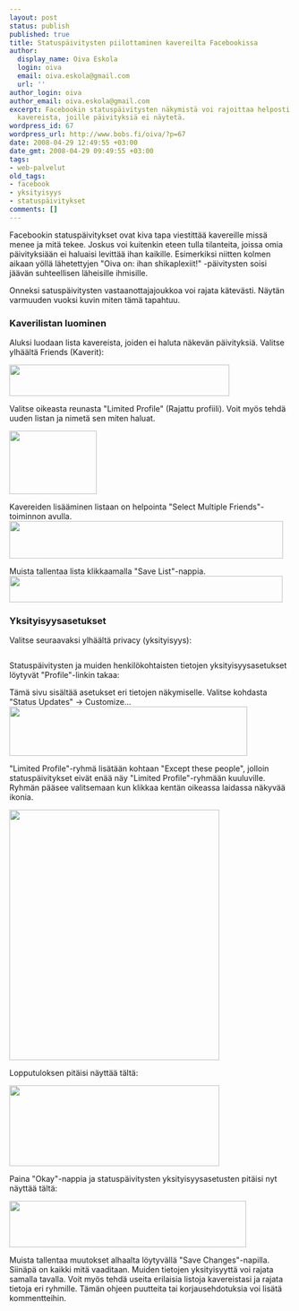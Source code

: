 ```yaml
---
layout: post
status: publish
published: true
title: Statuspäivitysten piilottaminen kavereilta Facebookissa
author:
  display_name: Oiva Eskola
  login: oiva
  email: oiva.eskola@gmail.com
  url: ''
author_login: oiva
author_email: oiva.eskola@gmail.com
excerpt: Facebookin statuspäivitysten näkymistä voi rajoittaa helposti luomalla listan
  kavereista, joille päivityksiä ei näytetä.
wordpress_id: 67
wordpress_url: http://www.bobs.fi/oiva/?p=67
date: 2008-04-29 12:49:55 +03:00
date_gmt: 2008-04-29 09:49:55 +03:00
tags:
- web-palvelut
old_tags:
- facebook
- yksityisyys
- statuspäivitykset
comments: []
---
```

<p>Facebookin statuspäivitykset ovat kiva tapa viestittää kavereille missä menee ja mitä tekee. Joskus voi kuitenkin eteen tulla tilanteita, joissa omia päivityksiään ei haluaisi levittää ihan kaikille. Esimerkiksi niitten kolmen aikaan yöllä lähetettyjen "Oiva on: ihan shikaplexiit!" -päivitysten soisi jäävän suhteellisen läheisille ihmisille.</p>
<p>Onneksi satuspäivitysten vastaanottajajoukkoa voi rajata kätevästi. Näytän varmuuden vuoksi kuvin miten tämä tapahtuu.<br />
<a id="more"></a><a id="more-67"></a></p>
<h3>Kaverilistan luominen</h3>
<p>Aluksi luodaan lista kavereista, joiden ei haluta näkevän päivityksiä. Valitse ylhäältä Friends (Kaverit):</p>
<p><a href="{{ site.baseurl }}/images/2008/04/facebook1.png"><img class="alignnone size-full wp-image-69" title="facebook1" src="{{ site.baseurl }}/images/2008/04/facebook1.png" alt="" width="393" height="56" /></a></p>
<p>Valitse oikeasta reunasta "Limited Profile" (Rajattu profiili). Voit myös tehdä uuden listan ja nimetä sen miten haluat.</p>
<p><a href="{{ site.baseurl }}/images/2008/04/facebook2.png"><img class="alignnone size-full wp-image-70" title="facebook2" src="{{ site.baseurl }}/images/2008/04/facebook2.png" alt="" width="156" height="113" /></a></p>
<p>Kavereiden lisääminen listaan on helpointa "Select Multiple Friends"-toiminnon avulla.<br />
<a href="{{ site.baseurl }}/images/2008/04/facebook3.png"><img class="alignnone size-full wp-image-71" title="facebook3" src="{{ site.baseurl }}/images/2008/04/facebook3.png" alt="" width="489" height="67" /></a></p>
<p>Muista tallentaa lista klikkaamalla "Save List"-nappia.<br />
<a href="{{ site.baseurl }}/images/2008/04/facebook4.png"><img class="alignnone size-full wp-image-72" title="facebook4" src="{{ site.baseurl }}/images/2008/04/facebook4.png" alt="" width="488" height="47" /></a></p>
<h3>Yksityisyysasetukset</h3>
<p>Valitse seuraavaksi ylhäältä privacy (yksityisyys):</p>
<p><a href="{{ site.baseurl }}/images/2008/04/facebook5.png"><img class="alignnone size-full wp-image-73" title="facebook5" src="{{ site.baseurl }}/images/2008/04/facebook5.png" alt="" /></a></p>
<p>Statuspäivitysten ja muiden henkilökohtaisten tietojen yksityisyysasetukset löytyvät "Profile"-linkin takaa:<br />
<a href="{{ site.baseurl }}/images/2008/04/facebook6.png"><img class="alignnone size-full wp-image-74" title="facebook6" src="{{ site.baseurl }}/images/2008/04/facebook6.png" alt="" /></a></p>
<p>Tämä sivu sisältää asetukset eri tietojen näkymiselle. Valitse  kohdasta "Status  Updates"  ->  Customize...<a href="{{ site.baseurl }}/images/2008/04/facebook7.png"><img class="alignnone size-full wp-image-75" title="facebook7" src="{{ site.baseurl }}/images/2008/04/facebook7.png" alt="" width="425" height="88" /></a></p>
<p>"Limited Profile"-ryhmä lisätään kohtaan "Except these people", jolloin statuspäivitykset eivät enää näy "Limited Profile"-ryhmään kuuluville. Ryhmän pääsee valitsemaan kun klikkaa kentän oikeassa laidassa näkyvää ikonia.</p>
<p><a href="{{ site.baseurl }}/images/2008/04/facebook8.png"><img class="alignnone size-full wp-image-76" title="facebook8" src="{{ site.baseurl }}/images/2008/04/facebook8.png" alt="" width="375" height="447" /></a></p>
<p>Lopputuloksen pitäisi näyttää tältä:</p>
<p><a href="{{ site.baseurl }}/images/2008/04/facebook9.png"><img class="alignnone size-full wp-image-77" title="facebook9" src="{{ site.baseurl }}/images/2008/04/facebook9.png" alt="" width="375" height="144" /></a></p>
<p>Paina "Okay"-nappia ja statuspäivitysten yksityisyysasetusten pitäisi nyt näyttää tältä:</p>
<p><a href="{{ site.baseurl }}/images/2008/04/facebook10.png"><img class="alignnone size-full wp-image-68" title="facebook10" src="{{ site.baseurl }}/images/2008/04/facebook10.png" alt="" width="423" height="83" /></a></p>
<p>Muista tallentaa muutokset alhaalta löytyvällä "Save Changes"-napilla. Siinäpä on kaikki mitä vaaditaan. Muiden tietojen yksityisyyttä voi rajata samalla tavalla. Voit myös tehdä useita erilaisia listoja kavereistasi ja rajata tietoja eri ryhmille. Tämän ohjeen puutteita tai korjausehdotuksia voi lisätä kommentteihin.</p>
